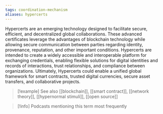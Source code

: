```yaml
---
tags: coordination-mechanism
aliases: hypercerts
---
```


Hypercerts are an emerging technology designed to facilitate secure, efficient, and decentralized global collaborations. These advanced certificates leverage the advantages of blockchain technology while allowing secure communication between parties regarding identity, provenance, reputation, and other important conditions. Hypercerts are intended to create a widely accessible and interoperable platform for exchanging credentials, enabling flexible solutions for digital identities and records of interactions, trust relationships, and compliance between organizations. Ultimately, Hypercerts could enable a unified global framework for smart contracts, trusted digital currencies, secure asset transfers, and collaborative projects.

> [!example] See also
> [[blockchain]], [[smart contract]], [[network theory]], [[hypernormal stimuli]], [[open source]]

> [!info] Podcasts mentioning this term most frequently